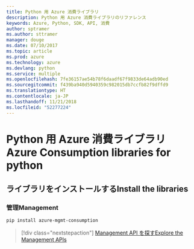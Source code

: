 ```yaml
---
title: Python 用 Azure 消費ライブラリ
description: Python 用 Azure 消費ライブラリのリファレンス
keywords: Azure, Python, SDK, API, 消費
author: sptramer
ms.author: sttramer
manager: douge
ms.date: 07/10/2017
ms.topic: article
ms.prod: azure
ms.technology: azure
ms.devlang: python
ms.service: multiple
ms.openlocfilehash: 7fe36157ae54b78f6daadf67f9833de64adb90ed
ms.sourcegitcommit: f439ba940d5940359c982015db7ccfb82f9dffd9
ms.translationtype: HT
ms.contentlocale: ja-JP
ms.lasthandoff: 11/21/2018
ms.locfileid: "52277224"
---
```

# <a name="azure-consumption-libraries-for-python"></a><span data-ttu-id="f49fa-104">Python 用 Azure 消費ライブラリ</span><span class="sxs-lookup"><span data-stu-id="f49fa-104">Azure Consumption libraries for python</span></span>

## <a name="install-the-libraries"></a><span data-ttu-id="f49fa-105">ライブラリをインストールする</span><span class="sxs-lookup"><span data-stu-id="f49fa-105">Install the libraries</span></span>


### <a name="management"></a><span data-ttu-id="f49fa-106">管理</span><span class="sxs-lookup"><span data-stu-id="f49fa-106">Management</span></span>

```bash
pip install azure-mgmt-consumption
```
> [!div class="nextstepaction"]
> [<span data-ttu-id="f49fa-107">Management API を探す</span><span class="sxs-lookup"><span data-stu-id="f49fa-107">Explore the Management APIs</span></span>](/python/api/overview/azure/consumption/management)